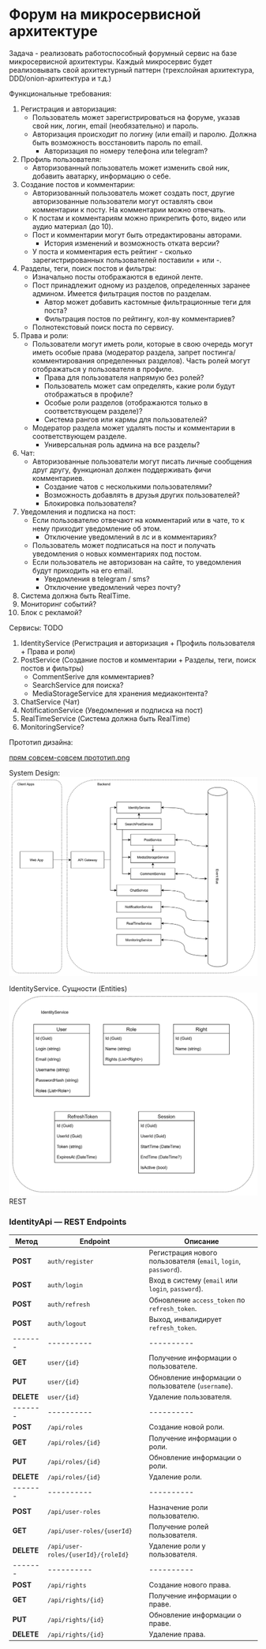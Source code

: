 # Форум на микросервисной архитектуре

Задача - реализовать работоспособный форумный сервис на базе микросервисной архитектуры. 
Каждый микросервис будет реализовывать свой архитектурный паттерн (трехслойная архитектура, DDD/onion-архитектура и т.д.) 

Функциональные требования:

1. Регистрация и авторизация: 
    - Пользователь может зарегистрироваться на форуме, указав свой ник, логин, email (необязательно) и пароль.
    - Авторизация происходит по логину (или email) и паролю. Должна быть возможность восстановить пароль по email.
      - Авторизация по номеру телефона или telegram? 
3. Профиль пользователя:
    - Авторизованный пользователь может изменить свой ник, добавить аватарку, информацию о себе. 
2. Создание постов и комментарии: 
   - Авторизованный пользователь может создать пост, другие авторизованные пользователи могут оставлять свои комментарии к посту. На комментарии можно отвечать.
   - К постам и комментариям можно прикрепить фото, видео или аудио материал (до 10).
   - Пост и комментарии могут быть отредактированы авторами.
     - История изменений и возможность отката версии? 
   - У поста и комментария есть рейтинг - сколько зарегистрированных пользователей поставили + или -.
3. Разделы, теги, поиск постов и фильтры:
   - Изначально посты отображаются в единой ленте.
   - Пост принадлежит одному из разделов, определенных заранее админом. Имеется фильтрация постов по разделам.
     - Автор может добавить кастомные фильтрационные теги для поста?
     - Фильтрация постов по рейтингу, кол-ву комментариев?
   - Полнотекстовый поиск поста по сервису.
4. Права и роли: 
   - Пользователи могут иметь роли, которые в свою очередь могут иметь особые права (модератор раздела, запрет постинга/комментирования определенных разделов). Часть ролей могут отображаться у пользователя в профиле.
     - Права для пользователя напрямую без ролей?
     - Пользователь может сам определять, какие роли будут отображаться в профиле?
     - Особые роли разделов (отображаются только в соответствующем разделе)? 
     - Система рангов или кармы для пользователей?
   - Модератор раздела может удалять посты и комментарии в соответствующем разделе.
     - Универсальная роль админа на все разделы? 
5. Чат:
   - Авторизованные пользователи могут писать личные сообщения друг другу, функционал должен поддерживать фичи комментариев. 
     - Создание чатов с несколькими пользователями?
     - Возможность добавлять в друзья других пользователей?
     - Блокировка пользователя?
6. Уведомления и подписка на пост:
   - Если пользователю отвечают на комментарий или в чате, то к нему приходит уведомление об этом.
     - Отключение уведомлений в лс и в комментариях? 
   - Пользователь может подписаться на пост и получать уведомления о новых комментариях под постом.
   - Если пользователь не авторизован на сайте, то уведомления будут приходить на его email.
     - Уведомления в telegram / sms?
     - Отключение уведомлений через почту?
7. Система должна быть RealTime.
8. Мониторинг событий?
9. Блок с рекламой?

Сервисы: TODO
1. IdentityService (Регистрация и авторизация + Профиль пользователя + Права и роли)
3. PostService (Создание постов и комментарии + Разделы, теги, поиск постов и фильтры)
   - CommentSerive для комментариев?
   - SearchService для поиска?
   - MediaStorageService для хранения медиаконтента?
5. ChatService (Чат)
5. NotificationService (Уведомления и подписка на пост)
6. RealTimeService (Система должна быть RealTime)
7. MonitoringService?

Прототип дизайна:

[прям совсем-совсем прототип.png](img/1main.png)

System Design:
![ForumSysDesign.drawio.png](img/ForumSysDesign.drawio.png)

IdentityService.
Сущности (Entities)
![IdentityServiceEntities.drawio.png](img/IdentityServiceEntities.drawio.png)
REST 
### IdentityApi — REST Endpoints

| Метод      | Endpoint                        | Описание                                                        |
|------------|---------------------------------|-----------------------------------------------------------------|
| **POST**   | `auth/register`                 | Регистрация нового пользователя (`email`, `login`, `password`). |
| **POST**   | `auth/login`                    | Вход в систему (`email` или `login`, `password`).               |
| **POST**   | `auth/refresh`                  | Обновление `access_token` по `refresh_token`.                   |
| **POST**   | `auth/logout`                   | Выход, инвалидирует `refresh_token`.                            |
| -------    | ----------                      | ----------                                                      |
| **GET**    | `user/{id}`                     | Получение информации о пользователе.                                  |
| **PUT**    | `user/{id}`                     | Обновление информации о пользователе (`username`). |
| **DELETE** | `user/{id}`                     | Удаление пользователя.                   |
| -------    | ----------                      | ----------                                                      |
| **POST** | `/api/roles` | Создание новой роли. |
| **GET** | `/api/roles/{id}` | Получение информации о роли. |
| **PUT** | `/api/roles/{id}` | Обновление информации о роли. |
| **DELETE** | `/api/roles/{id}` | Удаление роли. |
| -------    | ----------                      | ----------                                                      |
| **POST** | `/api/user-roles` | Назначение роли пользователю. |
| **GET** | `/api/user-roles/{userId}` | Получение ролей пользователя. |
| **DELETE** | `/api/user-roles/{userId}/{roleId}` | Удаление роли у пользователя. |
| -------    | ----------                      | ----------                                                      |
| **POST** | `/api/rights` | Создание нового права. |
| **GET** | `/api/rights/{id}` | Получение информации о праве. |
| **PUT** | `/api/rights/{id}` | Обновление информации о праве. |
| **DELETE** | `/api/rights/{id}` | Удаление права. |